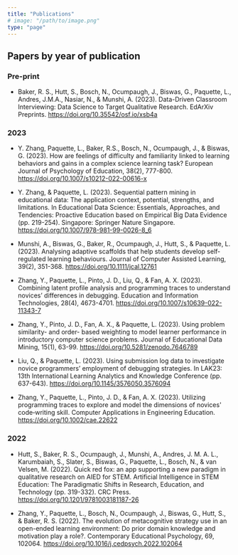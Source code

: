```yaml
---
title: "Publications"
# image: "/path/to/image.png"
type: "page"
---
```


## Papers by year of publication

### Pre-print

* Baker, R. S., Hutt, S., Bosch, N., Ocumpaugh, J., Biswas, G., Paquette, L., Andres, J.M.A., Nasiar, N., & Munshi, A. (2023). Data-Driven Classroom Interviewing: Data Science to Target Qualitative Research. EdArXiv Preprints. https://doi.org/10.35542/osf.io/xsb4a

### 2023

* Y. Zhang, Paquette, L., Baker, R.S., Bosch, N., Ocumpaugh, J., & Biswas, G. (2023). How are feelings of difficulty and familiarity linked to learning behaviors and gains in a complex science learning task? European Journal of Psychology of Education, 38(2), 777-800. https://doi.org/10.1007/s10212-022-00616-x

* Y. Zhang, & Paquette, L. (2023). Sequential pattern mining in educational data: The application context, potential, strengths, and limitations. In Educational Data Science: Essentials, Approaches, and Tendencies: Proactive Education based on Empirical Big Data Evidence (pp. 219-254). Singapore: Springer Nature Singapore. https://doi.org/10.1007/978-981-99-0026-8_6

* Munshi, A., Biswas, G., Baker, R., Ocumpaugh, J., Hutt, S., & Paquette, L. (2023). Analysing adaptive scaffolds that help students develop self‐regulated learning behaviours. Journal of Computer Assisted Learning, 39(2), 351-368. https://doi.org/10.1111/jcal.12761

* Zhang, Y., Paquette, L., Pinto, J. D., Liu, Q., & Fan, A. X. (2023). Combining latent profile analysis and programming traces to understand novices’ differences in debugging. Education and Information Technologies, 28(4), 4673-4701. https://doi.org/10.1007/s10639-022-11343-7

* Zhang, Y., Pinto, J. D., Fan, A. X., & Paquette, L. (2023). Using problem similarity- and order- based weighting to model learner performance in introductory computer science problems. Journal of Educational Data Mining, 15(1), 63-99. https://doi.org/10.5281/zenodo.7646789

* Liu, Q., & Paquette, L. (2023). Using submission log data to investigate novice programmers’ employment of debugging strategies. In LAK23: 13th International Learning Analytics and Knowledge Conference (pp. 637-643). https://doi.org/10.1145/3576050.3576094

* Zhang, Y., Paquette, L., Pinto, J. D., & Fan, A. X. (2023). Utilizing programming traces to explore and model the dimensions of novices' code‐writing skill. Computer Applications in Engineering Education. https://doi.org/10.1002/cae.22622

### 2022

* Hutt, S., Baker, R. S., Ocumpaugh, J., Munshi, A., Andres, J. M. A. L., Karumbaiah, S., Slater, S., Biswas, G., Paquette, L., Bosch, N., & van Velsen, M. (2022). Quick red fox: an app supporting a new paradigm in qualitative research on AIED for STEM. Artificial Intelligence in STEM Education: The Paradigmatic Shifts in Research, Education, and Technology (pp. 319-332). CRC Press. https://doi.org/10.1201/9781003181187-26

* Zhang, Y., Paquette, L., Bosch, N., Ocumpaugh, J., Biswas, G., Hutt, S., & Baker, R. S. (2022). The evolution of metacognitive strategy use in an open-ended learning environment: Do prior domain knowledge and motivation play a role?. Contemporary Educational Psychology, 69, 102064. https://doi.org/10.1016/j.cedpsych.2022.102064
